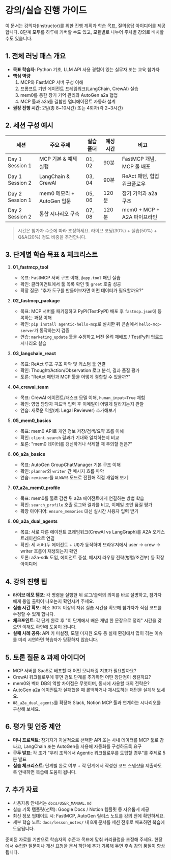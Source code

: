 # 강의/실습 진행 가이드

이 문서는 강의자(Instructor)를 위한 진행 계획과 학습 목표, 질의응답 아이디어를 제공합니다. 8단계 모두를 하루에 커버할 수도 있고, 모듈별로 나누어 주차별 강의로 배치할 수도 있습니다.

## 1. 전체 러닝 패스 개요
- **목표 학습자**: Python 기초, LLM API 사용 경험이 있는 실무자 또는 교육 참가자
- **핵심 역량**
  1. MCP와 FastMCP 서버 구성 이해
  2. 프롬프트 기반 에이전트 프레임워크(LangChain, CrewAI) 실습
  3. mem0를 통한 장기 기억 관리와 AutoGen a2a 협업
  4. MCP 툴과 a2a를 결합한 멀티에이전트 자동화 설계
- **권장 진행 시간**: 2일(총 8~10시간) 또는 4회차(각 2~3시간)

## 2. 세션 구성 예시
| 세션 | 주요 주제 | 실습 폴더 | 예상 시간 | 비고 |
| --- | --- | --- | --- | --- |
| Day 1 Session 1 | MCP 기본 & 예제 실행 | 01, 02 | 90분 | FastMCP 개념, MCP 툴 배포 |
| Day 1 Session 2 | LangChain & CrewAI | 03, 04 | 90분 | ReAct 패턴, 협업 워크플로우 |
| Day 2 Session 1 | mem0 메모리 + AutoGen 입문 | 05, 06 | 120분 | 장기 기억과 a2a 구조 |
| Day 2 Session 2 | 통합 시나리오 구축 | 07, 08 | 120분 | mem0 + MCP + A2A 파이프라인 |

> 시간은 참가자 수준에 따라 조정하세요. 라이브 코딩(30%) + 실습(50%) + Q&A(20%) 정도 비중을 추천합니다.

## 3. 단계별 학습 목표 & 체크리스트
1. **01_fastmcp_tool**
   - 목표: FastMCP 서버 구조 이해, `@app.tool` 패턴 실습
   - 확인: 클라이언트에서 툴 목록 확인 및 `greet` 호출 성공
   - 확장 질문: "추가 도구를 만들어보자면 어떤 데이터가 필요할까요?"

2. **02_fastmcp_package**
   - 목표: MCP 서버를 패키징하고 PyPI(TestPyPI) 배포 후 `fastmcp.json`에 등록하는 과정 이해
   - 확인: `pip install agentic-hello-mcp`로 설치한 뒤 콘솔에서 `hello-mcp-server`가 동작하는지 검증
   - 연습: `marketing_update` 툴을 수정하고 버전 올려 재배포 / TestPyPI 업로드 시나리오 실습

3. **03_langchain_react**
   - 목표: ReAct 루프 구조 파악 및 커스텀 툴 연결
   - 확인: Thought/Action/Observation 로그 분석, 결과 품질 평가
   - 토론: "ReAct 패턴과 MCP 툴을 어떻게 결합할 수 있을까?"

4. **04_crewai_team**
   - 목표: CrewAI 에이전트/태스크 모델 이해, `human_input=True` 체험
   - 확인: 영업 담당자 피드백 입력 후 이메일이 어떻게 달라지는지 관찰
   - 연습: 새로운 역할(예: Legal Reviewer) 추가해보기

5. **05_mem0_basics**
   - 목표: mem0 API로 개인 정보 저장/검색/요약 흐름 이해
   - 확인: `client.search` 결과가 기대와 일치하는지 비교
   - 토론: "mem0 데이터를 갱신하거나 삭제할 때 주의할 점은?"

6. **06_a2a_basics**
   - 목표: AutoGen GroupChatManager 기본 구조 이해
   - 확인: `planner`와 `writer` 간 메시지 흐름 파악
   - 연습: `reviewer`를 `ALWAYS` 모드로 전환해 직접 개입해 보기

7. **07_a2a_mem0_profile**
   - 목표: mem0를 툴로 감싼 뒤 a2a 에이전트에게 연결하는 방법 학습
   - 확인: `search_profile` 호출 로그와 결과를 비교, 이메일 초안 품질 평가
   - 확장 아이디어: `ensure_memories` 대신 실시간 사용자 입력 받기

8. **08_a2a_dual_agents**
   - 목표: 서로 다른 에이전트 프레임워크(CrewAI vs LangGraph)를 A2A 오케스트레이션으로 연결
   - 확인: 세 서버(두 에이전트 + UI)가 동작하며 브라우저에서 user → crew → writer 흐름이 재생되는지 확인
   - 토론: a2a-sdk 도입, 에이전트 증설, 메시지 라우팅 전략(병렬/조건부) 등 확장 아이디어

## 4. 강의 진행 팁
- **라이브 데모 템포**: 각 명령을 실행한 뒤 로그/출력의 의미를 바로 설명하고, 참가자에게 동일 출력이 나오는지 확인시켜 주세요.
- **실습 시간 확보**: 최소 30% 이상의 자유 실습 시간을 확보해 참가자가 직접 코드를 수정할 수 있게 합니다.
- **체크포인트**: 각 단계 완료 후 "이 단계에서 배운 개념 한 문장으로 정리" 시간을 갖으면 이해도 확인에 도움이 됩니다.
- **실패 사례 공유**: API 키 미설정, 모델 미지원 오류 등 실제 환경에서 많이 겪는 이슈를 미리 시연하면 학습자가 당황하지 않습니다.

## 5. 토론 질문 & 과제 아이디어
- MCP 서버를 SaaS로 배포할 때 어떤 모니터링 지표가 필요할까요?
- CrewAI 워크플로우에 휴먼 검토 단계를 추가하면 어떤 장단점이 생길까요?
- mem0와 벡터 DB의 역할 차이점은 무엇이며, 동시에 사용할 때의 전략은?
- AutoGen a2a 에이전트가 실패했을 때 롤백하거나 재시도하는 패턴을 설계해 보세요.
- `08_a2a_dual_agents`를 확장해 Slack, Notion MCP 툴과 연계하는 시나리오를 구상해 보세요.

## 6. 평가 및 인증 제안
- **미니 프로젝트**: 참가자가 자율적으로 선택한 API 또는 사내 데이터를 MCP 툴로 감싸고, LangChain 또는 AutoGen을 사용해 자동화를 구성하도록 요구
- **구두 발표**: 각 조가 "우리 조직에서 Agentic 워크플로우를 도입할 경우"를 주제로 5분 발표
- **실습 체크리스트**: 단계별 완료 여부 + 각 단계에서 작성한 코드 스냅샷을 제출하도록 안내하면 복습에 도움이 됩니다.

## 7. 추가 자료
- 사용자용 안내서는 `docs/USER_MANUAL.md`
- 실습 기록 템플릿(선택): Google Docs / Notion 템플릿 등 자유롭게 제공
- 최신 정보 업데이트 시: FastMCP, AutoGen 릴리스 노트를 강의 전에 확인하세요.
- 세부 학습 노트: `docs/lesson_notes/` 내 8개 문서를 세션 전후로 배포하면 복습에 도움됩니다.

준비된 자료를 기반으로 학습자의 수준과 목표에 맞춰 커리큘럼을 조정해 주세요. 현장에서 수집한 질문이나 개선 요청을 문서 하단에 추가 기록해 두면 후속 강의 품질이 향상됩니다.
